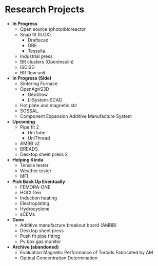 # Research Projects

- **In Progress**
  - Open source (photo)bioreactor
  - Snap fit (ILOX)
    - Draftscad
    - OBE
    - Tessella
  - Industrial press
  - BR clusters (OpenInsulin)
  - ISCI3D
  - BR flow unit
- **In Progress (Side)**
  - Sintering Furnace
  - OpenAgriS3D
    - GeoGrow
    - L-System-SCAD
  - Hot plate and magnetic stir
  - SOSSAL
  - Component Expansion Additive Manufacture System
- **Upcoming**
  - Pipe fit 2
    - UniTube
    - UniThread
  - AMBB v2
  - BREADS
  - Desktop sheet press 2
- **Helping Kinda**
  - Tensile tester
  - Weather tester
  - MFI
- **Pick Back Up Eventually**
  - FEMORA-ONE
  - HOCl Gen
  - Induction heating
  - Electroplating
  - Hydrocyclone
  - sCEMs
- **Done**
  - Additive manufacture breakout board (AMBB)
  - Desktop sheet press
  - Push fit pipe fitting
  - Pv box gas monitor
- **Archive (abandoned)**
  - Evaluation Magnetic Performance of Toroids Fabricated by AM
  - Optical Concentration Determination
